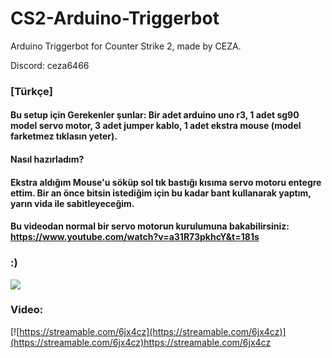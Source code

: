 # CS2-Arduino-Triggerbot
Arduino Triggerbot for Counter Strike 2, made by CEZA.

Discord: ceza6466

### [Türkçe]
#### Bu setup için Gerekenler şunlar: Bir adet arduino uno r3, 1 adet sg90 model servo motor, 3 adet jumper kablo, 1 adet ekstra mouse (model farketmez tıklasın yeter).
#### Nasıl hazırladım? 
#### Ekstra aldığım Mouse'u söküp sol tık bastığı kısıma servo motoru entegre ettim. Bir an önce bitsin istediğim için bu kadar bant kullanarak yaptım, yarın vida ile sabitleyeceğim.
#### Bu videodan normal bir servo motorun kurulumuna bakabilirsiniz: https://www.youtube.com/watch?v=a31R73pkhcY&t=181s

### :)
![](https://cdn.discordapp.com/attachments/1126451636450103420/1181234079136493678/20231204_170146.jpg)

### Video:
[![https://streamable.com/6jx4cz](https://streamable.com/6jx4cz)](https://streamable.com/6jx4cz)https://streamable.com/6jx4cz
